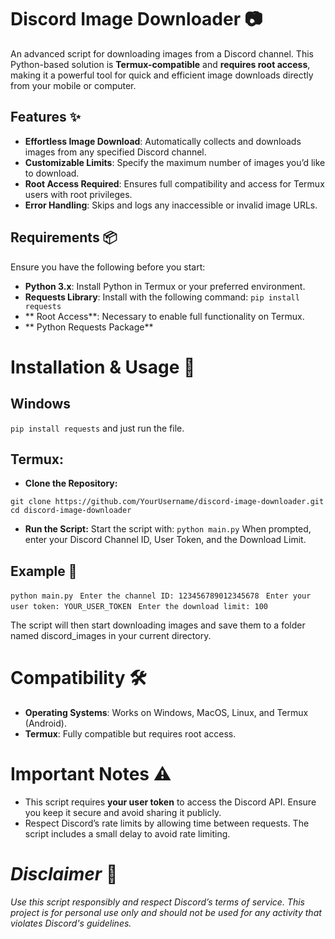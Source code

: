 # Discord Image Downloader 📷

An advanced script for downloading images from a Discord channel. This Python-based solution is **Termux-compatible** and **requires root access**, making it a powerful tool for quick and efficient image downloads directly from your mobile or computer.

## Features ✨

- **Effortless Image Download**: Automatically collects and downloads images from any specified Discord channel.
- **Customizable Limits**: Specify the maximum number of images you’d like to download.
- **Root Access Required**: Ensures full compatibility and access for Termux users with root privileges.
- **Error Handling**: Skips and logs any inaccessible or invalid image URLs.

## Requirements 📦

Ensure you have the following before you start:

- **Python 3.x**: Install Python in Termux or your preferred environment.
- **Requests Library**: Install with the following command:   ```pip install requests    ``` 
- ** Root Access**: Necessary to enable full functionality on Termux.
- ** Python Requests Package**

# Installation & Usage 🚀

## Windows
 ```pip install requests``` 
and just run the file. 

 ## Termux: 

- **Clone the Repository:**
 ```
git clone https://github.com/YourUsername/discord-image-downloader.git
cd discord-image-downloader
 ```

- **Run the Script:**
    Start the script with:
     ```python main.py```
          When prompted, enter your Discord Channel ID, User Token, and the Download Limit.  

## Example 📖
 ```python main.py ```
 ```Enter the channel ID: 123456789012345678 ```
 ```Enter your user token: YOUR_USER_TOKEN ```
 ```Enter the download limit: 100 ``` 

The script will then start downloading images and save them to a folder named discord_images in your current directory.

# Compatibility 🛠
- **Operating Systems**: Works on Windows, MacOS, Linux, and Termux (Android).
- **Termux**: Fully compatible but requires root access.

# Important Notes ⚠️
- This script requires **your user token** to access the Discord API. Ensure you keep it secure and avoid sharing it publicly.
- Respect Discord’s rate limits by allowing time between requests. The script includes a small delay to avoid rate limiting.

# *Disclaimer* 📜

*Use this script responsibly and respect Discord’s terms of service. This project is for personal use only and should not be used for any activity that violates Discord's guidelines.*
